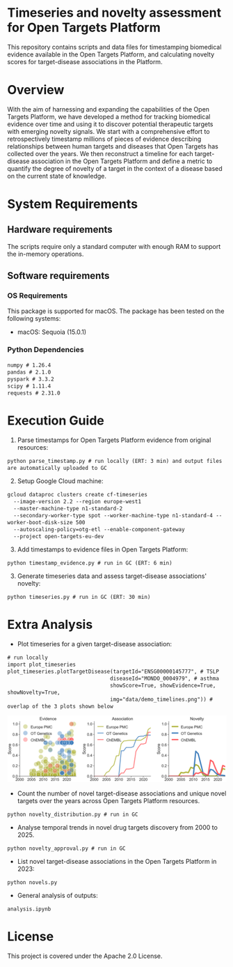 # Timeseries and novelty assessment for Open Targets Platform
This repository contains scripts and data files for timestamping biomedical evidence available in the Open Targets Platform, and calculating novelty scores for target-disease associations in the Platform.

# Overview
With the aim of harnessing and expanding the capabilities of the Open Targets Platform, we have developed a method for tracking biomedical evidence over time and using it to discover potential therapeutic targets with emerging novelty signals. We start with a comprehensive effort to retrospectively timestamp millions of pieces of evidence describing relationships between human targets and diseases that Open Targets has collected over the years. We then reconstruct a timeline for each target-disease association in the Open Targets Platform and define a metric to quantify the degree of novelty of a target in the context of a disease based on the current state of knowledge. 

# System Requirements

## Hardware requirements
The scripts require only a standard computer with enough RAM to support the in-memory operations.

## Software requirements

### OS Requirements
This package is supported for macOS. The package has been tested on the following systems:

- macOS: Sequoia (15.0.1)

### Python Dependencies
```
numpy # 1.26.4
pandas # 2.1.0
pyspark # 3.3.2
scipy # 1.11.4
requests # 2.31.0
```

# Execution Guide

1) Parse timestamps for Open Targets Platform evidence from original resources:
```
python parse_timestamp.py # run locally (ERT: 3 min) and output files are automatically uploaded to GC
```

2) Setup Google Cloud machine:
```
gcloud dataproc clusters create cf-timeseries
  --image-version 2.2 --region europe-west1
  --master-machine-type n1-standard-2
  --secondary-worker-type spot --worker-machine-type n1-standard-4 --worker-boot-disk-size 500
  --autoscaling-policy=otg-etl --enable-component-gateway
  --project open-targets-eu-dev
```

3) Add timestamps to evidence files in Open Targets Platform:
```
python timestamp_evidence.py # run in GC (ERT: 6 min)
```

3) Generate timeseries data and assess target-disease associations' novelty:
```
python timeseries.py # run in GC (ERT: 30 min)
```

# Extra Analysis

- Plot timeseries for a given target-disease association:
```
# run locally
import plot_timeseries
plot_timeseries.plotTargetDisease(targetId="ENSG00000145777", # TSLP
                                 diseaseId="MONDO_0004979", # asthma
                                 showScore=True, showEvidence=True, showNovelty=True,
                                 img="data/demo_timelines.png")) # overlap of the 3 plots shown below
```
![alt text](https://github.com/opentargets/timeseries/blob/main/data/demo_timelines.png?raw=true)

- Count the number of novel target-disease associations and unique novel targets over the years across Open Targets Platform resources.
```
python novelty_distribution.py # run in GC
```

- Analyse temporal trends in novel drug targets discovery from 2000 to 2025.
```
python novelty_approval.py # run in GC
```

- List novel target-disease associations in the Open Targets Platform in 2023:
```
python novels.py
```

- General analysis of outputs:
```
analysis.ipynb
```

# License
This project is covered under the Apache 2.0 License.
